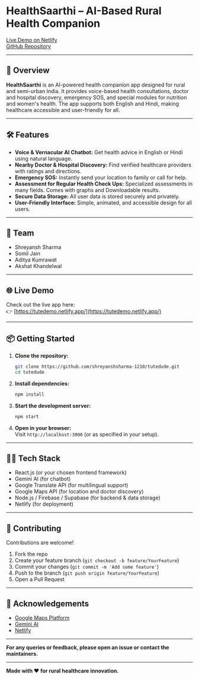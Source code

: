 # HealthSaarthi – AI-Based Rural Health Companion

[Live Demo on Netlify](https://tutedemo.netlify.app/)  
[GitHub Repository](https://github.com/shreyanshsharma-1210/tutedude.git)

---

## 🚀 Overview

**HealthSaarthi** is an AI-powered health companion app designed for rural and semi-urban India. It provides voice-based health consultations, doctor and hospital discovery, emergency SOS, and special modules for nutrition and women's health. The app supports both English and Hindi, making healthcare accessible and user-friendly for all.

---

## 🛠️ Features

- **Voice & Vernacular AI Chatbot:** Get health advice in English or Hindi using natural language.
- **Nearby Doctor & Hospital Discovery:** Find verified healthcare providers with ratings and directions.
- **Emergency SOS:** Instantly send your location to family or call for help.
- **Assessment for Regular Health Check Ups:** Specialized assessments in many fields. Comes with graphs and Downloadable results.
- **Secure Data Storage:** All user data is stored securely and privately.
- **User-Friendly Interface:** Simple, animated, and accessible design for all users.

---

## 👥 Team

- Shreyansh Sharma
- Somil Jain
- Aditya Kumrawat
- Akshat Khandelwal

---

## 🌐 Live Demo

Check out the live app here:  
👉 [https://tutedemo.netlify.app/](https://tutedemo.netlify.app/)

---

## 📦 Getting Started

1. **Clone the repository:**
   ```bash
   git clone https://github.com/shreyanshsharma-1210/tutedude.git
   cd tutedude
   ```

2. **Install dependencies:**
   ```bash
   npm install
   ```

3. **Start the development server:**
   ```bash
   npm start
   ```

4. **Open in your browser:**  
   Visit `http://localhost:3000` (or as specified in your setup).

---

## 🧑‍💻 Tech Stack

- React.js (or your chosen frontend framework)
- Gemini AI (for chatbot)
- Google Translate API (for multilingual support)
- Google Maps API (for location and doctor discovery)
- Node.js / Firebase / Supabase (for backend & data storage)
- Netlify (for deployment)

---

## 🤝 Contributing

Contributions are welcome!  
1. Fork the repo  
2. Create your feature branch (`git checkout -b feature/YourFeature`)  
3. Commit your changes (`git commit -m 'Add some feature'`)  
4. Push to the branch (`git push origin feature/YourFeature`)  
5. Open a Pull Request

---

## 🙌 Acknowledgements

- [Google Maps Platform](https://developers.google.com/maps)
- [Gemini AI](https://ai.google.dev/)
- [Netlify](https://www.netlify.com/)

---

**For any queries or feedback, please open an issue or contact the maintainers.**

---

**Made with ❤️ for rural healthcare innovation.**
